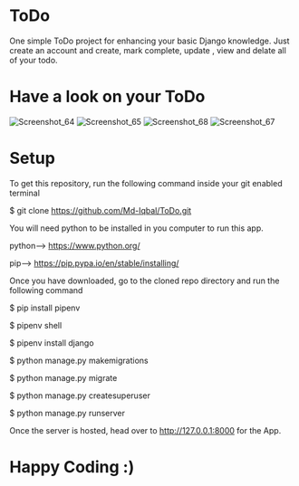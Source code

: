 # ToDo
One simple ToDo project for enhancing your basic Django knowledge. Just create an account and create, mark complete, update , view and delate all of your todo.
# Have a look on your ToDo
![Screenshot_64](https://user-images.githubusercontent.com/50297349/105914153-1f183200-6058-11eb-8c9e-c0765877fc64.png)
![Screenshot_65](https://user-images.githubusercontent.com/50297349/105914154-1fb0c880-6058-11eb-8682-602a0021eddd.png)
![Screenshot_68](https://user-images.githubusercontent.com/50297349/105914383-7dddab80-6058-11eb-9d48-cf8534271cc6.png)
![Screenshot_67](https://user-images.githubusercontent.com/50297349/105914148-1d4e6e80-6058-11eb-890b-d2fa9b6051cb.png)
# Setup
To get this repository, run the following command inside your git enabled terminal

$ git clone https://github.com/Md-Iqbal/ToDo.git

You will need python to be installed in you computer to run this app.

python--> https://www.python.org/

pip--> https://pip.pypa.io/en/stable/installing/

Once you have downloaded, go to the cloned repo directory and run the following command

$ pip install pipenv

$ pipenv shell

$ pipenv install django

$ python manage.py makemigrations

$ python manage.py migrate

$ python manage.py createsuperuser

$ python manage.py runserver



Once the server is hosted, head over to http://127.0.0.1:8000 for the App.

# Happy Coding :)
